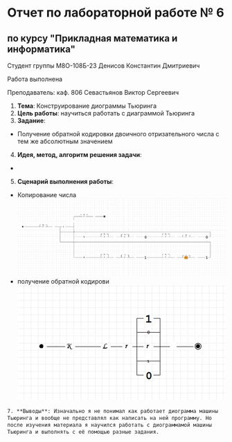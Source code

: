 # Отчет по лабораторной работе № 6
## по курсу "Прикладная математика и информатика"

Студент группы М8О-108Б-23 Денисов Константин Дмитриевич

Работа выполнена 

Преподаватель: каф. 806 Севастьянов Виктор Сергеевич

1. **Тема**: Конструирование диограммы Тьюринга
2. **Цель работы**: научиться работать с диаграммой Тьюринга
3. **Задание**: 
- Получение обратной кодировки двоичного отризательного числа с тем же абсолютным значением
4. **Идея, метод, алгоритм решения задачи**: 
- 
5. **Сценарий выполнения работы**: 
- Копирование числа
![Alt text](image.png)
- получение обратной кодирови
![Alt text](image-2.png)
```
7. **Выводы**: Изначально я не понимал как работает диограмма машины Тьюринга и вообще не представлял как написать на ней программу. Но после изучения материала я научился работать с диограммамой машины Тьюринга и выполнять с её помощью разные задания. 
